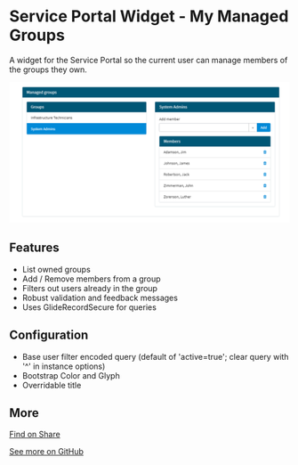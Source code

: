 # Service Portal Widget - My Managed Groups

A widget for the Service Portal so the current user can manage members of the groups they own.

![screen shot 1](screen01.png)

## Features

* List owned groups
* Add / Remove members from a group
* Filters out users already in the group
* Robust validation and feedback messages
* Uses GlideRecordSecure for queries

## Configuration

* Base user filter encoded query (default of 'active=true'; clear query with '^' in instance options)
* Bootstrap Color and Glyph
* Overridable title

## More

[Find on Share](https://developer.servicenow.com/connect.do#!/share/contents/5924274_service_portal_widget_my_managed_groups?t=PRODUCT_DETAILS)

[See more on GitHub](https://github.com/void-type/ServiceNowShare)
